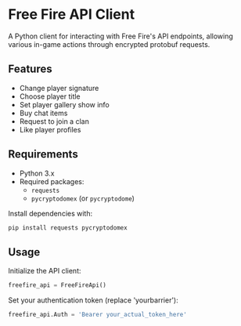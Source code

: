 # Free Fire API Client

A Python client for interacting with Free Fire's API endpoints, allowing various in-game actions through encrypted protobuf requests.

## Features

- Change player signature
- Choose player title
- Set player gallery show info
- Buy chat items
- Request to join a clan
- Like player profiles

## Requirements

- Python 3.x
- Required packages:
  - `requests`
  - `pycryptodomex` (or `pycryptodome`)

Install dependencies with:
```bash
pip install requests pycryptodomex
```

## Usage

Initialize the API client:
```python
freefire_api = FreeFireApi()
```
Set your authentication token (replace 'yourbarrier'):
```python
freefire_api.Auth = 'Bearer your_actual_token_here'
```
